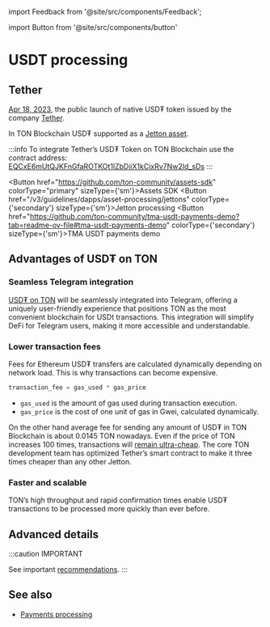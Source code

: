 import Feedback from '@site/src/components/Feedback';

import Button from '@site/src/components/button'

# USDT processing

## Tether

[Apr 18, 2023](https://t.me/toncoin/824), the public launch of native USD₮ token issued by the company <a href="https://tether.to/en/" target="_blank">Tether</a>.

In TON Blockchain USD₮ supported as a [Jetton asset](/v3/guidelines/dapps/asset-processing/jettons).

:::info
To integrate Tether’s USD₮ Token on TON Blockchain use the contract address:
[EQCxE6mUtQJKFnGfaROTKOt1lZbDiiX1kCixRv7Nw2Id_sDs](https://tonviewer.com/EQCxE6mUtQJKFnGfaROTKOt1lZbDiiX1kCixRv7Nw2Id_sDs?section=jetton)
:::

<Button href="https://github.com/ton-community/assets-sdk" colorType="primary" sizeType={'sm'}>Assets SDK</Button>
<Button href="/v3/guidelines/dapps/asset-processing/jettons" colorType={'secondary'} sizeType={'sm'}>Jetton processing</Button>
<Button href="https://github.com/ton-community/tma-usdt-payments-demo?tab=readme-ov-file#tma-usdt-payments-demo" colorType={'secondary'} sizeType={'sm'}>TMA USDT payments demo</Button>

## Advantages of USD₮ on TON

### Seamless Telegram integration

[USD₮ on TON](https://ton.org/borderless) will be seamlessly integrated into Telegram, offering a uniquely user-friendly experience that positions TON as the most convenient blockchain for USDt transactions. This integration will simplify DeFi for Telegram users, making it more accessible and understandable.

### Lower transaction fees

Fees for Ethereum USD₮ transfers are calculated dynamically depending on network load. This is why transactions can become expensive.

```cpp
transaction_fee = gas_used * gas_price
```

- `gas_used` is the amount of gas used during transaction execution.
- `gas_price` is the cost of one unit of gas in Gwei, calculated dynamically.

On the other hand average fee for sending any amount of USD₮ in TON Blockchain is about 0.0145 TON nowadays. Even if the price of TON increases 100 times, transactions will [remain ultra-cheap](/v3/documentation/smart-contracts/transaction-fees/fees#average-transaction-cost). The core TON development team has optimized Tether’s smart contract to make it three times cheaper than any other Jetton.

### Faster and scalable

TON’s high throughput and rapid confirmation times enable USD₮ transactions to be processed more quickly than ever before.

## Advanced details

:::caution IMPORTANT

See important [recommendations](/v3/guidelines/dapps/asset-processing/jettons).
:::

## See also

- [Payments processing](/v3/guidelines/dapps/asset-processing/payments-processing)

<Feedback />

